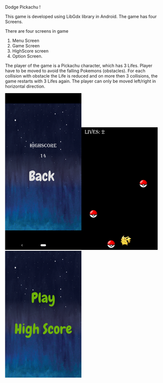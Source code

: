 Dodge Pickachu !

This game is developed using LibGdx library in Android. The game has four Screens. 

There are four screens in game 
1. Menu Screen
2. Game Screen
3. HighScore screen
4. Option Screen.

The player of the game is a Pickachu character, which has 3 Lifes. Player have to be moved to avoid the falling Pokemons (obstacles). For each collision with obstacle the Life is reduced and on more then 3 collisions, the game restarts with 3 Lifes again. The player can only be moved left/right in horizontal direction. 


<img src="11.png" width="250"><img src="12.png" width="250"><img src="13.png" width="250">                                                                  
